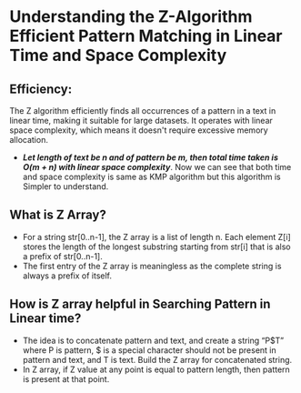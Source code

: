 # Understanding the Z-Algorithm Efficient Pattern Matching in Linear Time and Space Complexity

## Efficiency:
The Z algorithm efficiently finds all occurrences of a pattern in a text in linear time, making it suitable for large datasets.
It operates with linear space complexity, which means it doesn't require excessive memory allocation.
* ___Let length of text be n and of pattern be m, then total time taken is O(m + n) with linear space complexity___. Now we can see that both time and space complexity is same as KMP algorithm but this algorithm is Simpler to understand.
## What is Z Array? 
* For a string str[0..n-1], the Z array is a list of length n. Each element Z[i] stores the length of the longest substring starting from str[i] that is also a prefix of str[0..n-1].
* The first entry of the Z array is meaningless as the complete string is always a prefix of itself.
## How is Z array helpful in Searching Pattern in Linear time? 
* The idea is to concatenate pattern and text, and create a string “P$T” where P is pattern, $ is a special character should not be present in pattern and text, and T is text. Build the Z array for concatenated string.
* In Z array, if Z value at any point is equal to pattern length, then pattern is present at that point.
